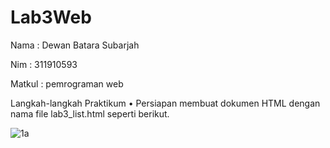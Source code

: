 # Lab3Web
Nama : Dewan Batara Subarjah 

Nim : 311910593

Matkul : pemrograman web

Langkah-langkah Praktikum
•	Persiapan membuat dokumen HTML dengan nama file lab3_list.html seperti berikut.

![1a](https://user-images.githubusercontent.com/56387936/115102035-bfecfe00-9f72-11eb-87e5-81568c1f9581.JPG)
